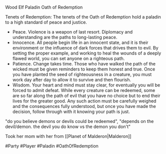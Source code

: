 Wood Elf Paladin
Oath of Redemption

Tenets of Redemption:
The tenets of the Oath of Redemption hold a paladin to a high standard of peace and justice.
- Peace. Violence is a weapon of last resort. Diplomacy and understanding are the paths to long-lasting peace.
- Innocence. All people begin life in an innocent state, and it is their environment or the influence of dark forces that drives them to evil. By setting the proper example, and working to heal the wounds of a deeply flawed world, you can set anyone on a righteous path.
- Patience. Change takes time. Those who have walked the path of the wicked must be given reminders to keep them honest and true. Once you have planted the seed of righteousness in a creature, you must work day after day to allow it to survive and then flourish.
- Wisdom. Your heart and mind must stay clear, for eventually you will be forced to admit defeat. While every creature can be redeemed, some are so far along the path of evil that you have no choice but to end their lives for the greater good. Any such action must be carefully weighed and the consequences fully understood, but once you have made the decision, follow through with it knowing your path is just.

"do you believe demons or devils could be redeemed", "depends on the devil/demon. the devil you do know vs the demon you don't"

Took her mom with her from [[Planet of Malderon|Malderon]]


#Party #Player #Paladin #OathOfRedemption
